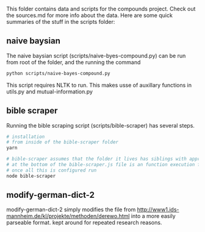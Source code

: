 This folder contains data and scripts for the compounds project. Check out the sources.md for more info about the data. Here are some quick summaries of the stuff in the scripts folder:



## naive baysian

The naive baysian script (scripts/naive-byes-compound.py) can be run from root of the folder, and the running the command

```sh
python scripts/naive-bayes-compound.py
```

This script requires NLTK to run. This makes usse of auxillary functions in utils.py and mutual-information.py

## bible scraper

Running the bible scraping script (scripts/bible-scraper) has several steps.

```sh
# installation
# from inside of the bible-scraper folder
yarn

# bible-scraper assumes that the folder it lives has siblings with appropriate data
# at the bottom of the bible-scraper.js file is an function execution for the name of that folder
# once all this is configured run
node bible-scraper
```

## modify-german-dict-2

modify-german-dict-2 simply modifies the file from http://www1.ids-mannheim.de/kl/projekte/methoden/derewo.html into a more easily parseable format. kept around for repeated research reasons.